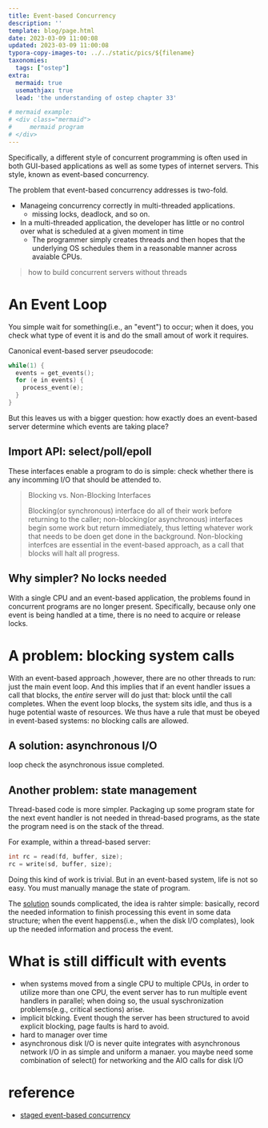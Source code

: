 ```yaml
---
title: Event-based Concurrency
description: ''
template: blog/page.html
date: 2023-03-09 11:00:08
updated: 2023-03-09 11:00:08
typora-copy-images-to: ../../static/pics/${filename}
taxonomies:
  tags: ["ostep"]
extra:
  mermaid: true
  usemathjax: true
  lead: 'the understanding of ostep chapter 33'

# mermaid example: 
# <div class="mermaid">
#     mermaid program
# </div>
---
```


Specifically, a different style of concurrent programming is often used in both GUI-based applications as well as some types of internet servers. This style, known as event-based concurrency.

The problem that event-based concurrency addresses is two-fold.
- Manageing concurrency correctly in multi-threaded applications.
  - missing locks, deadlock, and so on.
- In a multi-threaded application, the developer has little or no control over what is scheduled at a given moment in time
  - The programmer simply creates threads and then hopes that the underlying OS schedules them in a reasonable manner across avaiable CPUs.

> how to build concurrent servers without threads

# An Event Loop
You simple wait for something(i.e., an "event") to occur; when it does, you check what type of event it is and do the small amout of work it requires.

Canonical event-based server pseudocode:
```cpp
while(1) {
  events = get_events();
  for (e in events) {
    process_event(e);
  }
}
```

But this leaves us with a bigger question: how exactly does an event-based server determine which events are taking place?
## Import API: select/poll/epoll

These interfaces enable a program to do is simple: check whether there is any incomming I/O that should be attended to.

> Blocking vs. Non-Blocking Interfaces
>
> Blocking(or synchronous) interface do all of their work before returning to the caller; non-blocking(or asynchronous) interfaces begin some work but return immediately, thus letting whatever work that needs to be doen get done in the background.
> Non-blocking interfces are essential in the event-based approach, as a call that blocks will halt all progress.


## Why simpler? No locks needed
With a single CPU and an event-based application, the problems found in concurrent programs are no longer present. Specifically, because only one event is being handled at a time, there is no need to acquire or release locks.

# A problem: blocking system calls
With an event-based approach ,however, there are no other threads to run: just the main event loop. And this implies that if an event handler issues a call that blocks, the *entire* server will do just that: block until the call completes. When the event loop blocks, the system sits idle, and thus is a huge potential waste of resources. We thus have a rule that must be obeyed in event-based systems: no blocking calls are allowed.

## A solution: asynchronous I/O
loop check the asynchronous issue completed.

## Another problem: state management
Thread-based code is more simpler. Packaging up some program state for the next event handler is not needed in thread-based programs, as the state the program need is on the stack of the thread.

For example, within a thread-based server:
```cpp
int rc = read(fd, buffer, size);
rc = write(sd, buffer, size);
```
Doing this kind of work is trivial. But in an event-based system, life is not so easy. You must manually manage the state of program.

The [solution](https://web.eecs.umich.edu/~mosharaf/Readings/Fibers-Coop-Tasks.pdf) sounds complicated, the idea is rahter simple: basically, record the needed information to finish processing this event in some data structure; when the event happens(i.e., when the disk I/O complates), look up the needed information and process the event.

# What is still difficult with events
- when systems moved from a single CPU to multiple CPUs, in order to utilize more than one CPU, the event server has to run multiple event handlers in parallel; when doing so, the usual syschronization problems(e.g., critical sections) arise.
- implicit blcking. Event though the server has been structured to avoid explicit blocking, page faults is hard to avoid.
- hard to manager over time
- asynchronous disk I/O is never quite integrates with asynchronous network I/O in as simple and uniform a manaer. you maybe need some combination of select() for networking and the AIO calls for disk I/O


# reference
- [staged event-based concurrency](http://www.sosp.org/2001/papers/welsh.pdf)